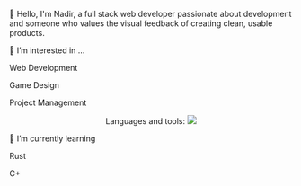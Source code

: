<p>👋 Hello, I'm Nadir, a full stack web developer passionate about development and someone who values the visual feedback of creating clean, usable products. </p>
<p>👀 I’m interested in ... </p>
<p>Web Development</p>
<p>Game Design</p>
<p>Project Management</p>
<p align="center"> Languages and tools:
  <a href="https://skillicons.dev">
    <img src="https://skillicons.dev/icons?i=git,html,js,css,python,php,cs,mongodb,sql" />
  </a>
</p>
<p>🌱 I’m currently learning</p>
<p>Rust</p>
<p>C+</p>

